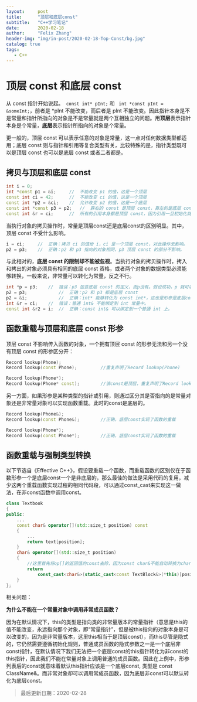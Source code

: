```yaml
---
layout:     post
title:      "顶层和底层const"
subtitle:   "C++学习笔记"
date:       2020-02-18
author:     "Felix Zhang"
header-img: "img/in-post/2020-02-18-Top-Const/bg.jpg"
catalog: true
tags:
   - C++
---
```


# 顶层 const 和底层 const

从 const 指针开始说起。` const int* pInt;` 和 ` int *const pInt = &someInt;`，前者是 *pInt 不能改变，而后者是 pInt 不能改变。因此指针本身是不是常量和指针所指向的对象是不是常量就是两个互相独立的问题。用**顶层**表示指针本身是个常量，**底层**表示指针所指向的对象是个常量。

更一般的，顶层 const 可以表示任意的对象是常量，这一点对任何数据类型都适用；底层 const 则与指针和引用等复合类型有关，比较特殊的是，指针类型既可以是顶层 const 也可以是底层 const 或者二者都是。

## **拷贝与顶层和底层 const**

~~~C++
int i = 0;
int *const p1 = &i; 	//	不能改变 p1 的值，这是一个顶层
const int ci = 42;		//	不能改变 ci 的值，这是一个顶层
const int *p2 = &ci;	//	允许改变 p2 的值，这是一个底层
const int *const p3 = p2;	//	靠右的 const 是顶层 const，靠左的是底层 const
const int &r = ci;		//	所有的引用本身都是顶层 const，因为引用一旦初始化就不能再改为其他对象的引用，这里用于声明引用的 const 都是底层 const
~~~

当执行对象的拷贝操作时，常量是顶层const还是底层const的区别明显。其中，顶层 const 不受什么影响。

~~~C++
i = ci;		//	正确：拷贝 ci 的值给 i，ci 是一个顶层 const，对此操作无影响。
p2 = p3;	//	正确：p2 和 p3 指向的对象相同，p3 顶层 const 的部分不影响。
~~~

与此相对的，**底层 const 的限制却不能被忽视**。当执行对象的拷贝操作时，拷入和拷出的对象必须具有相同的底层 const 资格，或者两个对象的数据类型必须能够转换，一般来说，非常量可以转化为常量，反之不行。

~~~C++
int *p = p3;	//	错误：p3 包含底层 const 的定义，而p没有。假设成功，p 就可以改变 p3 指向的对象的值。
p2 = p3;			//	正确：p2 和 p3 都是底层 const
p2 = &i;			//	正确：int* 能够转化为 const int*，这也是形参是底层const的函数形参传递外部非 const 指针的基础。
int &r = ci;	// 	错误：普通 int& 不能绑定到 int 常量中。
const int &r2 = i;	//	正确：const int& 可以绑定到一个普通 int 上。
~~~

## **函数重载与顶层和底层 const 形参**

顶层 const 不影响传入函数的对象，一个拥有顶层 const 的形参无法和另一个没有顶层 const 的形参区分开：

~~~C++
Record lookup(Phone);
Record lookup(const Phone);			//重复声明了Record lookup(Phone)

Record lookup(Phone*);
Record lookup(Phone* const);		//该const是顶层，重复声明了Record lookup(Phone* const)
~~~

另一方面，如果形参是某种类型的指针或引用，则通过区分其是否指向的是常量对象还是非常量对象可以实现函数重载。此时的const是底层的。

~~~C++
Record lookup(Phone&);
Record lookup(const Phone&);		//正确，底层const实现了函数的重载

Record lookup(Phone*);
Record lookup(const Phone*);		//正确，底层const实现了函数的重载
~~~

## 函数重载与强制类型转换

以下节选自《Effective C++》，假设要重载一个函数，而重载函数的区别仅在于函数形参一个是底层const一个是非底层的，那么最佳的做法是采用代码的复用，减少这两个重载函数实现过程的相同代码段，可以通过const_cast来实现这一做法，在非const函数中调用const。

~~~C++
class Textbook
{
public:
  	...
  	const char& operator[](std::size_t position) const	 
    {
      	...
        return text[position];
    }
  	char& operator[](std::size_t position)
    {
      	//这里首先将op[]的返回值的const去除，因为const char&不能自动转换为char&，除此之外，由于调用以上const函数的必须是const对象，因此将调用此函数的对象(即*this)强制转化为一个(底层)const对象，再调用const op[]。
      	return
          	const_cast<char&>(static_cast<const TextBlock&>(*this)[position]);
    }
};
~~~

相关问题：

**为什么不能在一个常量对象中调用非常成员函数？**

因为在默认情况下，this的类型是指向类的非常量版本的常量指针（意思是this的值不能改变，永远指向那个对象，即“常量指针”，但是被this指向的对象本身是可以改变的，因为是非常量版本，这里this相当于是顶层const），而this尽管是隐式的，它仍然需要遵循初始化规则，普通成员函数的隐式参数之一是一个底层非const指针，在默认情况下我们无法把一个底层const的this指针转化为非const的this指针，因此我们不能在常量对象上调用普通的成员函数。因此在上例中，形参列表后的const就意味着默认this指针应该是一个底层const, 类型是 const ClassName&。而非常对象却可以调用常成员函数，因为底层非const可以默认转化为底层const。

> 最后更新日期：2020-02-28
